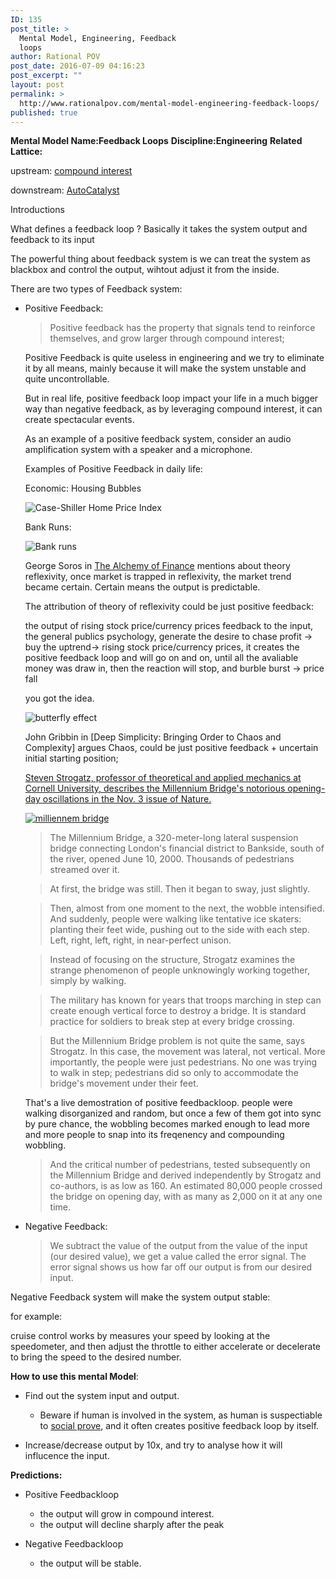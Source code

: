 ```yaml
---
ID: 135
post_title: >
  Mental Model, Engineering, Feedback
  loops
author: Rational POV
post_date: 2016-07-09 04:16:23
post_excerpt: ""
layout: post
permalink: >
  http://www.rationalpov.com/mental-model-engineering-feedback-loops/
published: true
---
```

**Mental Model Name:Feedback Loops** 
**Discipline:Engineering** 
**Related Lattice:**

upstream:
[compound interest](http://www.rationalpov.com/mental-modeldiscipline-mathematics-2/)

downstream:
[AutoCatalyst](http://www.rationalpov.com/mental-model-chemistry-autocatalysis/) 

Introductions

What defines a feedback loop ? Basically it takes the system output and feedback to its input

The powerful thing about feedback system is we can treat the system as blackbox and control the output, wihtout adjust it from the inside.

There are two types of Feedback system:

* Positive Feedback:

    >Positive feedback has the property that signals tend to reinforce themselves, and grow larger through compound interest;

    Positive Feedback is quite useless in engineering and we try to eliminate it by all means, mainly because it will make the system unstable and quite uncontrollable.

    But in real life, positive feedback loop impact your life in a much bigger way than negative feedback, as by leveraging compound interest, it can create spectacular events.

    As an example of a positive feedback system, consider an audio amplification system with a speaker and a microphone. 

    Examples of Positive Feedback in daily life:

    Economic: Housing Bubbles


    ![Case-Shiller Home Price Index](http://www1.realclearmarkets.com/images/wysiwyg_images/case1.JPG)


    Bank Runs:

    ![Bank runs](https://upload.wikimedia.org/wikipedia/commons/5/54/Bundesarchiv_Bild_102-12023%2C_Berlin%2C_Bankenkrach%2C_Andrang_bei_der_Sparkasse.jpg)


    George Soros in [The Alchemy of Finance](https://www.amazon.com/Alchemy-Finance-George-Soros/dp/0471445495/ref=sr_1_1?ie=UTF8&qid=1468051982&sr=8-1&keywords=soros+alchemy) mentions about theory reflexivity, once market is trapped in reflexivity, the market trend became certain. Certain means the output is predictable.

    The attribution of theory of reflexivity could be just positive feedback:

    the output of rising stock price/currency prices feedback to the input, the general publics psychology, generate the desire to chase profit -> buy the uptrend-> rising stock price/currency prices, it creates the positive feedback loop and will go on and on, until all the avaliable money was draw in, then the reaction will stop, and burble burst -> price fall

    you got the idea.

    ![butterfly effect](https://upload.wikimedia.org/wikipedia/commons/thumb/5/5b/Lorenz_attractor_yb.svg/400px-Lorenz_attractor_yb.svg.png)

    John Gribbin in [Deep Simplicity: Bringing Order to Chaos and Complexity] argues Chaos, could be just positive feedback + uncertain initial starting position;


    [Steven Strogatz, professor of theoretical and applied mechanics at Cornell University, describes the Millennium Bridge's notorious opening-day oscillations in the Nov. 3 issue of Nature.](https://www.sciencedaily.com/releases/2005/11/051103080801.htm)    

    [![milliennem bridge](https://dl.dropboxusercontent.com/spa/8a95omz6xkznrmw/fk1d35p0.png)](https://www.youtube.com/watch?v=eAXVa__XWZ8)

    > The Millennium Bridge, a 320-meter-long lateral suspension bridge connecting London's financial district to Bankside, south of the river, opened June 10, 2000. Thousands of pedestrians streamed over it.

    >At first, the bridge was still. Then it began to sway, just slightly.

    > Then, almost from one moment to the next, the wobble intensified. And suddenly, people were walking like tentative ice skaters: planting their feet wide, pushing out to the side with each step. Left, right, left, right, in near-perfect unison.
    
    > Instead of focusing on the structure, Strogatz examines the strange phenomenon of people unknowingly working together, simply by walking.

    > The military has known for years that troops marching in step can create enough vertical force to destroy a bridge. It is standard practice for soldiers to break step at every bridge crossing.

    > But the Millennium Bridge problem is not quite the same, says Strogatz. In this case, the movement was lateral, not vertical. More importantly, the people were just pedestrians. No one was trying to walk in step; pedestrians did so only to accommodate the bridge's movement under their feet. 
     
     That's a live demostration of positive feedbackloop. people were walking disorganized and random, but once a few of them got into sync by pure chance, the wobbling becomes marked enough to lead more and more people to snap into its freqenency and compounding wobbling.

     > And the critical number of pedestrians, tested subsequently on the Millennium Bridge and derived independently by Strogatz and co-authors, is as low as 160. An estimated 80,000 people crossed the bridge on opening day, with as many as 2,000 on it at any one time.
     


    
* Negative Feedback:

    > We subtract the value of the output from the value of the input (our desired value), we get a value called the error signal. The error signal shows us how far off our output is from our desired input.

Negative Feedback system will make the system output stable:

for example:

cruise control works by measures your speed by looking at the speedometer, and then adjust the throttle to either accelerate or decelerate to bring the speed to the desired number. 


**How to use this mental Model**:

* Find out the system input and output.

    * Beware if human is involved in the system, as human is suspectiable to [social prove](http://www.rationalpov.com/mental-model-s2-human-psychology-bias-2/), and it often creates positive feedback loop by itself.

* Increase/decrease output by 10x, and try to analyse how it will influcence the input.

**Predictions:**

* Positive Feedbackloop
    * the output will grow in compound interest.
    * the output will decline sharply after the peak

* Negative Feedbackloop
    * the output will be stable.
    
